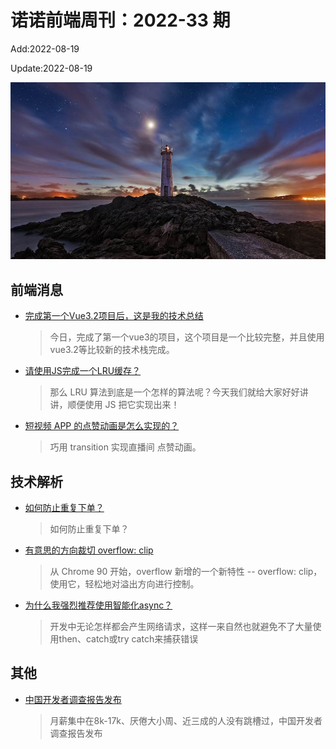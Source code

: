 <!--
 * @Description:
 * @Author: wangfuyuan
 * @Email: zoeblow@gmail.com
 * @Date: 2022-06-12 14:33:06
 * @LastEditors: wangfuyuan
 * @LastEditTime: 2022-08-21 14:12:15
 * @FilePath: \nuofe-weekly1\2022\weekly-33.md
-->

# 诺诺前端周刊：2022-33 期

Add:2022-08-19

Update:2022-08-19

![202233](../images/2022/202233.jpg)

## 前端消息

- [完成第一个Vue3.2项目后，这是我的技术总结](https://juejin.cn/post/7083685762092236830)

  > 今日，完成了第一个vue3的项目，这个项目是一个比较完整，并且使用vue3.2等比较新的技术栈完成。

- [请使用JS完成一个LRU缓存？](https://juejin.cn/post/7105654083347808263)

  > 那么 LRU 算法到底是一个怎样的算法呢？今天我们就给大家好好讲讲，顺便使用 JS 把它实现出来！

- [短视频 APP 的点赞动画是怎么实现的？](https://mp.weixin.qq.com/s/JJYXFcocCeguYg7egRxhYw)

  > 巧用 transition 实现直播间 点赞动画。

## 技术解析

- [如何防止重复下单？](https://mp.weixin.qq.com/s/Dc_4taB6Boojdw_0mngroQ)

  > 如何防止重复下单？

- [有意思的方向裁切 overflow: clip](https://mp.weixin.qq.com/s/4CbWmZ5mXjr7oUcL7wvWGQ)

  > 从 Chrome 90 开始，overflow 新增的一个新特性 -- overflow: clip，使用它，轻松地对溢出方向进行控制。

- [为什么我强烈推荐使用智能化async？](https://mp.weixin.qq.com/s/1eSEbK7seztchMLR4oDy6Q)

  > 开发中无论怎样都会产生网络请求，这样一来自然也就避免不了大量使用then、catch或try catch来捕获错误

## 其他

- [中国开发者调查报告发布](https://mp.weixin.qq.com/s/mo1fUa-XTiDoOqLw0Z_97Q)

  > 月薪集中在8k-17k、厌倦大小周、近三成的人没有跳槽过，中国开发者调查报告发布
